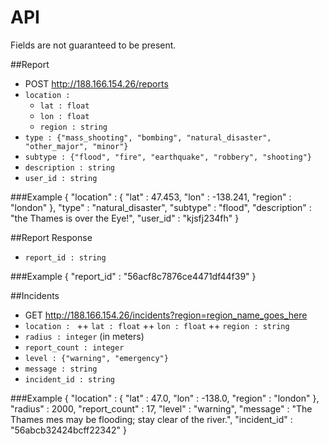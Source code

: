API
===
Fields are not guaranteed to be present.

##Report
+ POST http://188.166.154.26/reports
+ `location : `
  * `lat : float`
  * `lon : float`
  * `region : string`
+ `type : {"mass_shooting", "bombing", "natural_disaster", "other_major", "minor"}`
+ `subtype : {"flood", "fire", "earthquake", "robbery", "shooting"}`
+ `description : string`
+ `user_id : string`

###Example
    {
        "location" : {
            "lat" : 47.453,
            "lon" : -138.241,
            "region" : "london"
        },
	    "type" : "natural_disaster",
	    "subtype" : "flood",
        "description" : "the Thames is over the Eye!",
        "user_id" : "kjsfj234fh"
    }

##Report Response
+ `report_id : string`

###Example
    { "report_id" : "56acf8c7876ce4471df44f39" }

##Incidents
+ GET http://188.166.154.26/incidents?region=region_name_goes_here
+ `location : `
++ `lat : float`
++ `lon : float`
++ `region : string`
+ `radius : integer` (in meters)
+ `report_count : integer`
+ `level : {"warning", "emergency"}`
+ `message : string`
+ `incident_id : string`

###Example
    {
        "location" : {
            "lat" : 47.0,
            "lon" : -138.0,
            "region" : "london"
        },
        "radius" : 2000,
        "report_count" : 17,
        "level" : "warning",
        "message" : "The Thames mes may be flooding; stay clear of the river.",
        "incident_id" : "56abcb32424bcff22342"
    }
    

